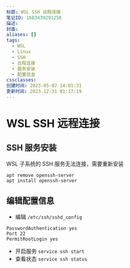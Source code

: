 ```yaml
---
标题: WSL SSH 远程连接
笔记ID: 1683439291256
描述: 
封面: 
aliases: []
tags:
  - WSL
  - Linux
  - SSH
  - 远程连接
  - 服务安装
  - 配置信息
cssclasses: 
创建时间: 2023-05-07 14:01:31
更新时间: 2023-12-31 01:17:19
---
```


# WSL SSH 远程连接

## SSH 服务安装

WSL 子系统的 SSH 服务无法连接，需要重新安装

```shell
apt remove openssh-server
apt install openssh-server
```

## 编辑配置信息

- 编辑 `/etc/ssh/sshd_config`

```shell
PasswordAuthentication yes
Port 22
PermitRootLogin yes
```

- 开启服务
`service ssh start`
- 查看状态
`service ssh status`

